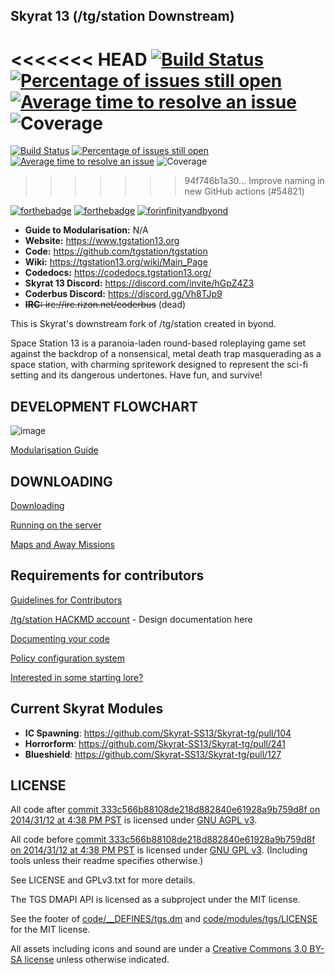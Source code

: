 ## Skyrat 13 (/tg/station Downstream)

<<<<<<< HEAD
[![Build Status](https://github.com/Skyrat-SS13/Skyrat-tg/workflows/Run%20tests/badge.svg)](https://github.com/Skyrat-SS13/Skyrat-tg/actions?query=workflow%3A%22Run+tests%22) 
[![Percentage of issues still open](http://isitmaintained.com/badge/open/Skyrat-SS13/Skyrat-tg.svg)](https://isitmaintained.com/project/Skyrat-SS13/Skyrat-tg "Percentage of issues still open")
[![Average time to resolve an issue](http://isitmaintained.com/badge/resolution/Skyrat-SS13/Skyrat-tg.svg)](https://isitmaintained.com/project/Skyrat-SS13/Skyrat-tg "Average time to resolve an issue")
![Coverage](https://img.shields.io/codecov/c/github/Skyrat-SS13/Skyrat-tg)
=======
[![Build Status](https://github.com/tgstation/tgstation/workflows/CI%20Suite/badge.svg)](https://github.com/tgstation/tgstation/actions?query=workflow%3A%22CI+Suite%22) 
[![Percentage of issues still open](https://isitmaintained.com/badge/open/tgstation/tgstation.svg)](https://isitmaintained.com/project/tgstation/tgstation "Percentage of issues still open")
[![Average time to resolve an issue](https://isitmaintained.com/badge/resolution/tgstation/tgstation.svg)](https://isitmaintained.com/project/tgstation/tgstation "Average time to resolve an issue")
![Coverage](https://img.shields.io/badge/coverage---3%25-red.svg)
>>>>>>> 94f746b1a30... Improve naming in new GitHub actions (#54821)

[![forthebadge](https://forthebadge.com/images/badges/built-with-resentment.svg)](https://forthebadge.com) [![forthebadge](https://forthebadge.com/images/badges/contains-technical-debt.svg)](https://user-images.githubusercontent.com/8171642/50290880-ffef5500-043a-11e9-8270-a2e5b697c86c.png) [![forinfinityandbyond](https://user-images.githubusercontent.com/5211576/29499758-4efff304-85e6-11e7-8267-62919c3688a9.gif)](https://www.reddit.com/r/SS13/comments/5oplxp/what_is_the_main_problem_with_byond_as_an_engine/dclbu1a)

* **Guide to Modularisation:** N/A
* **Website:** https://www.tgstation13.org
* **Code:** https://github.com/tgstation/tgstation
* **Wiki:** https://tgstation13.org/wiki/Main_Page
* **Codedocs:** https://codedocs.tgstation13.org/
* **Skyrat 13 Discord:** https://discord.com/invite/hGpZ4Z3
* **Coderbus Discord:** https://discord.gg/Vh8TJp9
* ~~**IRC:** irc://irc.rizon.net/coderbus~~ (dead)

This is Skyrat's downstream fork of /tg/station created in byond.

Space Station 13 is a paranoia-laden round-based roleplaying game set against the backdrop of a nonsensical, metal death trap masquerading as a space station, with charming spritework designed to represent the sci-fi setting and its dangerous undertones. Have fun, and survive!

## DEVELOPMENT FLOWCHART
![image](https://i.imgur.com/aJnE4WT.png)

[Modularisation Guide](.github)

## DOWNLOADING
[Downloading](.github/DOWNLOADING.md)

[Running on the server](.github/RUNNING_A_SERVER.md)

[Maps and Away Missions](.github/MAPS_AND_AWAY_MISSIONS.md)

## Requirements for contributors
[Guidelines for Contributors](.github/CONTRIBUTING.md)

[/tg/station HACKMD account](https://hackmd.io/@tgstation) - Design documentation here

[Documenting your code](.github/AUTODOC_GUIDE.md)

[Policy configuration system](.github/POLICYCONFIG.md)

[Interested in some starting lore?](https://github.com/tgstation/common_core)

## Current Skyrat Modules
* **IC Spawning**: https://github.com/Skyrat-SS13/Skyrat-tg/pull/104
* **Horrorform**: https://github.com/Skyrat-SS13/Skyrat-tg/pull/241
* **Blueshield**: https://github.com/Skyrat-SS13/Skyrat-tg/pull/127

## LICENSE

All code after [commit 333c566b88108de218d882840e61928a9b759d8f on 2014/31/12 at 4:38 PM PST](https://github.com/tgstation/tgstation/commit/333c566b88108de218d882840e61928a9b759d8f) is licensed under [GNU AGPL v3](https://www.gnu.org/licenses/agpl-3.0.html).

All code before [commit 333c566b88108de218d882840e61928a9b759d8f on 2014/31/12 at 4:38 PM PST](https://github.com/tgstation/tgstation/commit/333c566b88108de218d882840e61928a9b759d8f) is licensed under [GNU GPL v3](https://www.gnu.org/licenses/gpl-3.0.html).
(Including tools unless their readme specifies otherwise.)

See LICENSE and GPLv3.txt for more details.

The TGS DMAPI API is licensed as a subproject under the MIT license.

See the footer of [code/__DEFINES/tgs.dm](./code/__DEFINES/tgs.dm) and [code/modules/tgs/LICENSE](./code/modules/tgs/LICENSE) for the MIT license.

All assets including icons and sound are under a [Creative Commons 3.0 BY-SA license](https://creativecommons.org/licenses/by-sa/3.0/) unless otherwise indicated.
